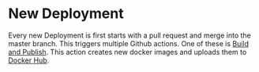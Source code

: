# New Deployment

Every new Deployment is first starts with a pull request and merge into the master branch. This triggers multiple Github actions. 
One of these is [Build and Publish](Actions.md#deploy-yml-build-and-publish).
This action creates new docker images and uploads them to [Docker Hub](https://hub.docker.com/u/70131370).
